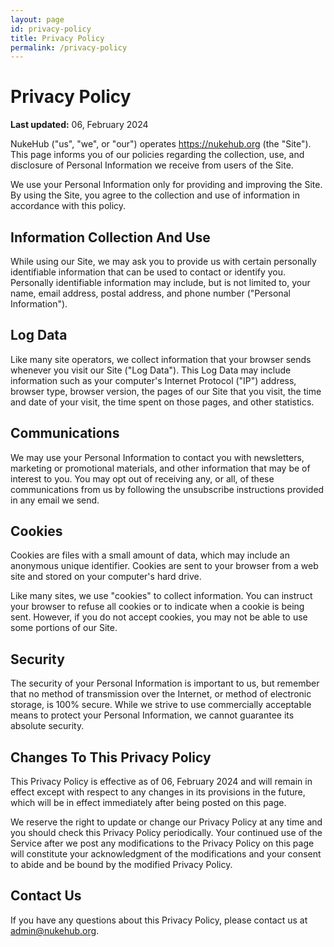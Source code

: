 ```yaml
---
layout: page
id: privacy-policy
title: Privacy Policy
permalink: /privacy-policy
---
```


# Privacy Policy

**Last updated:** 06, February 2024

NukeHub ("us", "we", or "our") operates https://nukehub.org (the "Site"). This page informs you of our policies regarding the collection, use, and disclosure of Personal Information we receive from users of the Site.

We use your Personal Information only for providing and improving the Site. By using the Site, you agree to the collection and use of information in accordance with this policy.

## Information Collection And Use

While using our Site, we may ask you to provide us with certain personally identifiable information that can be used to contact or identify you. Personally identifiable information may include, but is not limited to, your name, email address, postal address, and phone number ("Personal Information").

## Log Data

Like many site operators, we collect information that your browser sends whenever you visit our Site ("Log Data"). This Log Data may include information such as your computer's Internet Protocol ("IP") address, browser type, browser version, the pages of our Site that you visit, the time and date of your visit, the time spent on those pages, and other statistics.

## Communications

We may use your Personal Information to contact you with newsletters, marketing or promotional materials, and other information that may be of interest to you. You may opt out of receiving any, or all, of these communications from us by following the unsubscribe instructions provided in any email we send.

## Cookies

Cookies are files with a small amount of data, which may include an anonymous unique identifier. Cookies are sent to your browser from a web site and stored on your computer's hard drive.

Like many sites, we use "cookies" to collect information. You can instruct your browser to refuse all cookies or to indicate when a cookie is being sent. However, if you do not accept cookies, you may not be able to use some portions of our Site.

## Security

The security of your Personal Information is important to us, but remember that no method of transmission over the Internet, or method of electronic storage, is 100% secure. While we strive to use commercially acceptable means to protect your Personal Information, we cannot guarantee its absolute security.

## Changes To This Privacy Policy

This Privacy Policy is effective as of 06, February 2024 and will remain in effect except with respect to any changes in its provisions in the future, which will be in effect immediately after being posted on this page.

We reserve the right to update or change our Privacy Policy at any time and you should check this Privacy Policy periodically. Your continued use of the Service after we post any modifications to the Privacy Policy on this page will constitute your acknowledgment of the modifications and your consent to abide and be bound by the modified Privacy Policy.

## Contact Us

If you have any questions about this Privacy Policy, please contact us at [admin@nukehub.org](mailto:admin@nukehub.org).